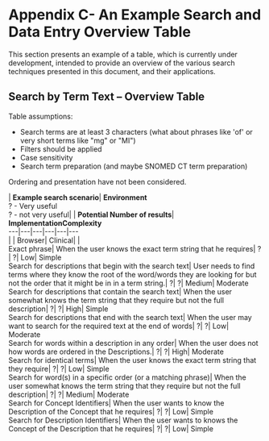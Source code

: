# Appendix C- An Example Search and Data Entry Overview Table

This section presents an example of a table, which is currently under development, intended to provide an overview of the various search techniques presented in this document, and their applications.

## Search by Term Text – Overview Table

Table assumptions:

* Search terms are at least 3 characters (what about phrases like 'of' or very short terms like "mg" or "MI")
* Filters should be applied
* Case sensitivity
* Search term preparation (and maybe SNOMED CT term preparation)

Ordering and presentation have not been considered.

\| **Example search scenario**| **Environment**\
? - Very useful\
? - not very useful| | **Potential Number of results**| **ImplementationComplexity**\
\---|---|---|---|---|---\
\| | Browser| Clinical| |\
Exact phrase| When the user knows the exact term string that he requires| ?| ?| Low| Simple\
Search for descriptions that begin with the search text| User needs to find terms where they know the root of the word/words they are looking for but not the order that it might be in in a term string.| ?| ?| Medium| Moderate\
Search for descriptions that contain the search text| When the user somewhat knows the term string that they require but not the full description| ?| ?| High| Simple\
Search for descriptions that end with the search text| When the user may want to search for the required text at the end of words| ?| ?| Low| Moderate\
Search for words within a description in any order| When the user does not how words are ordered in the Descriptions.| ?| ?| High| Moderate\
Search for identical terms| When the user knows the exact term string that they require| ?| ?| Low| Simple\
Search for word(s) in a specific order (or a matching phrase)| When the user somewhat knows the term string that they require but not the full description| ?| ?| Medium| Moderate\
Search for Concept Identifiers| When the user wants to know the Description of the Concept that he requires| ?| ?| Low| Simple\
Search for Description Identifiers| When the user wants to knows the Concept of the Description that he requires| ?| ?| Low| Simple
